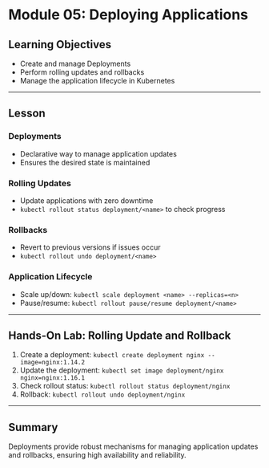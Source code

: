 # Module 05: Deploying Applications

## Learning Objectives
- Create and manage Deployments
- Perform rolling updates and rollbacks
- Manage the application lifecycle in Kubernetes

---

## Lesson

### Deployments
- Declarative way to manage application updates
- Ensures the desired state is maintained

### Rolling Updates
- Update applications with zero downtime
- `kubectl rollout status deployment/<name>` to check progress

### Rollbacks
- Revert to previous versions if issues occur
- `kubectl rollout undo deployment/<name>`

### Application Lifecycle
- Scale up/down: `kubectl scale deployment <name> --replicas=<n>`
- Pause/resume: `kubectl rollout pause/resume deployment/<name>`

---

## Hands-On Lab: Rolling Update and Rollback

1. Create a deployment: `kubectl create deployment nginx --image=nginx:1.14.2`
2. Update the deployment: `kubectl set image deployment/nginx nginx=nginx:1.16.1`
3. Check rollout status: `kubectl rollout status deployment/nginx`
4. Rollback: `kubectl rollout undo deployment/nginx`

---

## Summary
Deployments provide robust mechanisms for managing application updates and rollbacks, ensuring high availability and reliability.